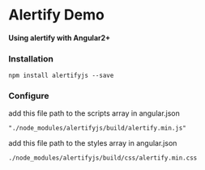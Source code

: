 # Alertify Demo

#### Using alertify with Angular2+

### Installation
```
npm install alertifyjs --save
```

### Configure

add this file path to the scripts array in angular.json
```
"./node_modules/alertifyjs/build/alertify.min.js"
```
add this file path to the styles array in angular.json
```
./node_modules/alertifyjs/build/css/alertify.min.css
```
